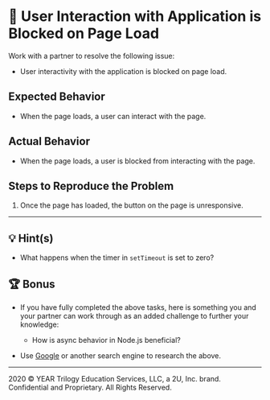# 🐛 User Interaction with Application is Blocked on Page Load

Work with a partner to resolve the following issue:

* User interactivity with the application is blocked on page load.

## Expected Behavior

* When the page loads, a user can interact with the page.

## Actual Behavior

* When the page loads, a user is blocked from interacting with the page.

## Steps to Reproduce the Problem

1. Once the page has loaded, the button on the page is unresponsive.

---

## 💡 Hint(s)

* What happens when the timer in `setTimeout` is set to zero?

## 🏆 Bonus

* If you have fully completed the above tasks, here is something you and your partner can work through as an added challenge to further your knowledge:

  * How is async behavior in Node.js beneficial?

* Use [Google](https://www.google.com) or another search engine to research the above.

---
2020 © YEAR Trilogy Education Services, LLC, a 2U, Inc. brand. Confidential and Proprietary. All Rights Reserved.